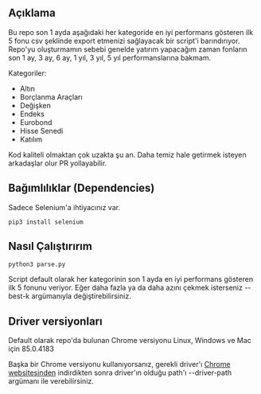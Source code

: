 ## Açıklama

Bu repo son 1 ayda aşağıdaki her kategoride en iyi performans gösteren ilk 5 fonu csv şeklinde export etmenizi sağlayacak bir script'i barındırıyor. Repo'yu oluşturmamın sebebi genelde yatırım yapacağım zaman fonların son 1 ay, 3 ay, 6 ay, 1 yıl, 3 yıl, 5 yıl performanslarına bakmam.

Kategoriler:

* Altın
* Borçlanma Araçları
* Değişken
* Endeks
* Eurobond
* Hisse Senedi
* Katılım

Kod kaliteli olmaktan çok uzakta şu an. Daha temiz hale getirmek isteyen arkadaşlar olur PR yollayabilir.

## Bağımlılıklar (Dependencies)

Sadece Selenium'a ihtiyacınız var.

```
pip3 install selenium
```

## Nasıl Çalıştırırım

```
python3 parse.py
```

Script default olarak her kategorinin son 1 ayda en iyi performans gösteren ilk 5 fonunu veriyor. Eğer daha fazla ya da daha azını çekmek isterseniz --best-k argümanıyla değiştirebilirsiniz.  
## Driver versiyonları

Default olarak repo'da bulunan Chrome versiyonu Linux, Windows ve Mac için 85.0.4183

Başka bir Chrome versiyonu kullanıyorsanız, gerekli driver'ı [Chrome websitesinden](https://sites.google.com/a/chromium.org/chromedriver/downloads) indirdikten sonra driver'ın olduğu path'ı --driver-path argümanı ile verebilirsiniz.
